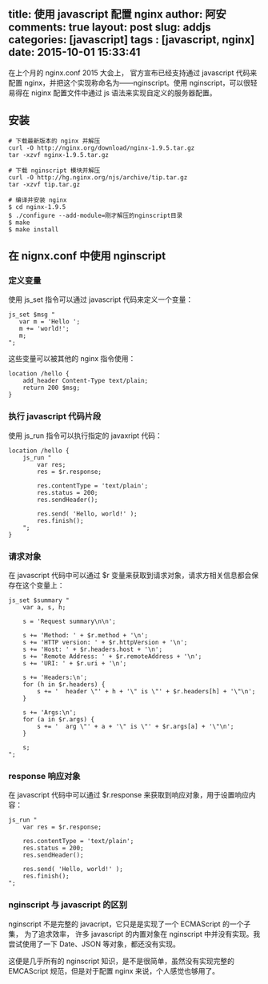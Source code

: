 title: 使用 javascript 配置 nginx
author: 阿安
comments: true
layout: post
slug: addjs
categories: [javascript]
tags : [javascript, nginx]
date: 2015-10-01 15:33:41
---

在上个月的 nginx.conf 2015 大会上， 官方宣布已经支持通过 javascript 代码来配置 nginx，并把这个实现称命名为——nginscript。使用 nginscript，可以很轻易得在 niginx 配置文件中通过 js 语法来实现自定义的服务器配置。

## 安装

    # 下载最新版本的 nginx 并解压
    curl -O http://nginx.org/download/nginx-1.9.5.tar.gz
    tar -xzvf nginx-1.9.5.tar.gz
    
    # 下载 nginscript 模块并解压
    curl -O http://hg.nginx.org/njs/archive/tip.tar.gz
    tar -xzvf tip.tar.gz
    
    # 编译并安装 nginx
    $ cd nginx-1.9.5
    $ ./configure --add-module=刚才解压的nginscript目录
    $ make
    $ make install
    
<!-- more -->    
    
## 在 nignx.conf 中使用 nginscript   

### 定义变量

使用 js_set 指令可以通过 javascript 代码来定义一个变量：
    
    js_set $msg "
       var m = 'Hello ';
       m += 'world!';
       m;
    ";
    
这些变量可以被其他的 nginx 指令使用：
    
    location /hello {
        add_header Content-Type text/plain;
        return 200 $msg;
    }
    
### 执行 javascript 代码片段
    
使用 js_run 指令可以执行指定的 javaxript 代码：
    
    location /hello {
        js_run "
            var res;
            res = $r.response;
    
            res.contentType = 'text/plain';
            res.status = 200;
            res.sendHeader();
    
            res.send( 'Hello, world!' );
            res.finish();
        ";
    }
    
### 请求对象
    
在 javascript 代码中可以通过 $r 变量来获取到请求对象，请求方相关信息都会保存在这个变量上：
    
    js_set $summary "
        var a, s, h;

        s = 'Request summary\n\n';

        s += 'Method: ' + $r.method + '\n';
        s += 'HTTP version: ' + $r.httpVersion + '\n';
        s += 'Host: ' + $r.headers.host + '\n';
        s += 'Remote Address: ' + $r.remoteAddress + '\n';
        s += 'URI: ' + $r.uri + '\n';

        s += 'Headers:\n';
        for (h in $r.headers) {
            s += '  header \"' + h + '\" is \"' + $r.headers[h] + '\"\n';
        }

        s += 'Args:\n';
        for (a in $r.args) {
            s += '  arg \"' + a + '\" is \"' + $r.args[a] + '\"\n';
        }

        s;
    ";
    
### response 响应对象

在 javascript 代码中可以通过 $r.response 来获取到响应对象，用于设置响应内容：

    js_run "
        var res = $r.response;
    
        res.contentType = 'text/plain';
        res.status = 200;
        res.sendHeader();
    
        res.send( 'Hello, world!' );
        res.finish();
    ";
    
### nginscript 与 javascript 的区别
    
nginscript 不是完整的 javacript，它只是是实现了一个 ECMAScript 的一个子集， 为了追求效率， 许多 javascript 的内置对象在 nginscript 中并没有实现。我尝试使用了一下 Date、JSON 等对象，都还没有实现。

这便是几乎所有的 nginscript 知识，是不是很简单，虽然没有实现完整的 EMCAScript 规范，但是对于配置 nginx 来说，个人感觉也够用了。


    
    
    